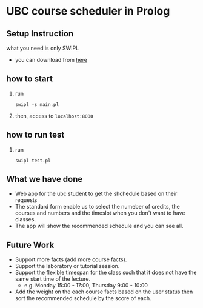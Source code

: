 # UBC course scheduler in Prolog

## Setup Instruction
what you need is only SWIPL
- you can download from [here](https://www.swi-prolog.org/download/stable)

## how to start
1. run

    ```swipl -s main.pl ```
2. then, access to `localhost:8000`

## how to run test
1. run

    ```swipl test.pl```

## What we have done
- Web app for the ubc student to get the shchedule based on their requests
- The standard form enable us to select the numeber of credits, the courses and numbers and the timeslot when you don't want to have classes.
- The app will show the recommended schedule and you can see all.

## Future Work
- Support more facts (add more course facts).
- Support the laboratory or tutorial session.
- Support the flexible timespan for the class such that it does not have the same start time of the lecture.
  - e.g. Monday 15:00 - 17:00, Thursday 9:00 - 10:00
- Add the weight on the each course facts based on the user status then sort the recommended schedule by the score of each.